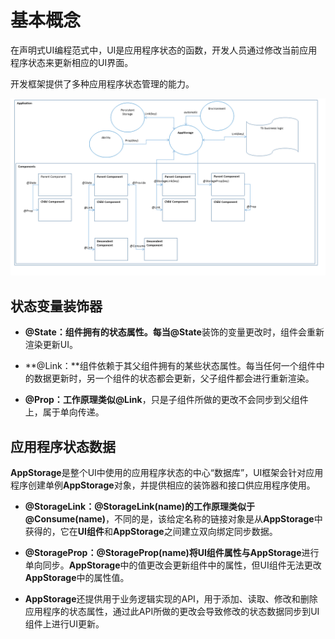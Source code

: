 # 基本概念

在声明式UI编程范式中，UI是应用程序状态的函数，开发人员通过修改当前应用程序状态来更新相应的UI界面。


开发框架提供了多种应用程序状态管理的能力。


![zh-cn_image_0000001214948035](figures/zh-cn_image_0000001214948035.png)


## 状态变量装饰器

- **\@State：**组件拥有的状态属性。每当**\@State**装饰的变量更改时，组件会重新渲染更新UI。

- **\@Link：**组件依赖于其父组件拥有的某些状态属性。每当任何一个组件中的数据更新时，另一个组件的状态都会更新，父子组件都会进行重新渲染。

- **\@Prop：**工作原理类似**\@Link**，只是子组件所做的更改不会同步到父组件上，属于单向传递。


## 应用程序状态数据

**AppStorage**是整个UI中使用的应用程序状态的中心“数据库”，UI框架会针对应用程序创建单例**AppStorage**对象，并提供相应的装饰器和接口供应用程序使用。

- **\@StorageLink：\@StorageLink(name)**的工作原理类似于**\@Consume(name)**，不同的是，该给定名称的链接对象是从**AppStorage**中获得的，它在**UI组件**和**AppStorage**之间建立双向绑定同步数据。

- **\@StorageProp：\@StorageProp(name)**将UI组件属性与**AppStorage**进行单向同步。**AppStorage**中的值更改会更新组件中的属性，但UI组件无法更改**AppStorage**中的属性值。

- **AppStorage**还提供用于业务逻辑实现的API，用于添加、读取、修改和删除应用程序的状态属性，通过此API所做的更改会导致修改的状态数据同步到UI组件上进行UI更新。
